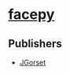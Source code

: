 # [facepy](https://pypi.org/project/facepy)



## Publishers
- [JGorset](https://pypi.org/user/JGorset)

